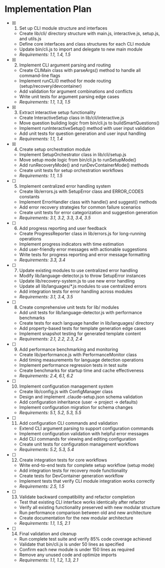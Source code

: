 # Implementation Plan

- [x] 1. Set up CLI module structure and interfaces
  - Create lib/cli/ directory structure with main.js, interactive.js, setup.js, and utils.js
  - Define core interfaces and class structures for each CLI module
  - Update bin/cli.js to import and delegate to new main module
  - _Requirements: 1.1, 1.4, 1.5_

- [x] 2. Implement CLI argument parsing and routing
  - Create CLIMain class with parseArgs() method to handle all command-line flags
  - Implement runCLI() method for mode routing (setup/recovery/devcontainer)
  - Add validation for argument combinations and conflicts
  - Write unit tests for argument parsing edge cases
  - _Requirements: 1.1, 1.3, 1.5_

- [x] 3. Extract interactive setup functionality
  - Create InteractiveSetup class in lib/cli/interactive.js
  - Move question building logic from bin/cli.js to buildSmartQuestions()
  - Implement runInteractiveSetup() method with user input validation
  - Add unit tests for question generation and user input handling
  - _Requirements: 1.1, 1.4_

- [x] 4. Create setup orchestration module
  - Implement SetupOrchestrator class in lib/cli/setup.js
  - Move setup mode logic from bin/cli.js to runSetupMode()
  - Add runRecoveryMode() and runDevContainerMode() methods
  - Create unit tests for setup orchestration workflows
  - _Requirements: 1.1, 1.5_

- [ ] 5. Implement centralized error handling system
  - Create lib/errors.js with SetupError class and ERROR_CODES constants
  - Implement ErrorHandler class with handle() and suggest() methods
  - Add error recovery strategies for common failure scenarios
  - Create unit tests for error categorization and suggestion generation
  - _Requirements: 3.1, 3.2, 3.3, 3.4, 3.5_

- [ ] 6. Add progress reporting and user feedback
  - Create ProgressReporter class in lib/errors.js for long-running operations
  - Implement progress indicators with time estimation
  - Add user-friendly error messages with actionable suggestions
  - Write tests for progress reporting and error message formatting
  - _Requirements: 3.3, 3.4_

- [ ] 7. Update existing modules to use centralized error handling
  - Modify lib/language-detector.js to throw SetupError instances
  - Update lib/recovery-system.js to use new error handling
  - Update all lib/languages/*.js modules to use centralized errors
  - Add integration tests for error handling across modules
  - _Requirements: 3.1, 3.4, 3.5_

- [ ] 8. Create comprehensive unit tests for lib/ modules
  - Add unit tests for lib/language-detector.js with performance benchmarks
  - Create tests for each language handler in lib/languages/ directory
  - Add property-based tests for template generation edge cases
  - Implement snapshot testing for generated template content
  - _Requirements: 2.1, 2.2, 2.3, 2.4_

- [ ] 9. Add performance benchmarking and monitoring
  - Create lib/performance.js with PerformanceMonitor class
  - Add timing measurements for language detection operations
  - Implement performance regression tests in test suite
  - Create benchmarks for startup time and cache effectiveness
  - _Requirements: 2.4, 6.1, 6.2_

- [ ] 10. Implement configuration management system
  - Create lib/config.js with ConfigManager class
  - Design and implement .claude-setup.json schema validation
  - Add configuration inheritance (user → project → defaults)
  - Implement configuration migration for schema changes
  - _Requirements: 5.1, 5.2, 5.3, 5.5_

- [ ] 11. Add configuration CLI commands and validation
  - Extend CLI argument parsing to support configuration commands
  - Implement configuration validation with helpful error messages
  - Add CLI commands for viewing and editing configuration
  - Create unit tests for configuration management workflows
  - _Requirements: 5.2, 5.3, 5.4_

- [ ] 12. Create integration tests for core workflows
  - Write end-to-end tests for complete setup workflow (setup mode)
  - Add integration tests for recovery mode functionality
  - Create tests for DevContainer generation workflow
  - Implement tests that verify CLI module integration works correctly
  - _Requirements: 2.5, 1.5_

- [ ] 13. Validate backward compatibility and refactor completion
  - Test that existing CLI interface works identically after refactor
  - Verify all existing functionality preserved with new modular structure
  - Run performance comparison between old and new architecture
  - Create documentation for the new modular architecture
  - _Requirements: 1.1, 1.5, 2.1_

- [ ] 14. Final validation and cleanup
  - Run complete test suite and verify 85% code coverage achieved
  - Validate that bin/cli.js is under 50 lines as specified
  - Confirm each new module is under 150 lines as required
  - Remove any unused code and optimize imports
  - _Requirements: 1.1, 1.2, 1.3, 2.1_